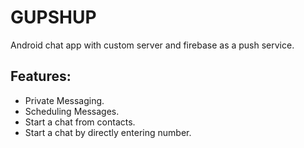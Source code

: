 # GUPSHUP  
Android chat app with custom server and firebase as a push service.
## Features:
<ul>
<li>Private Messaging.</li>
<li>Scheduling Messages.</li>
<li>Start a chat from contacts.</li>
<li>Start a chat by directly entering number.</li>
</ul>
